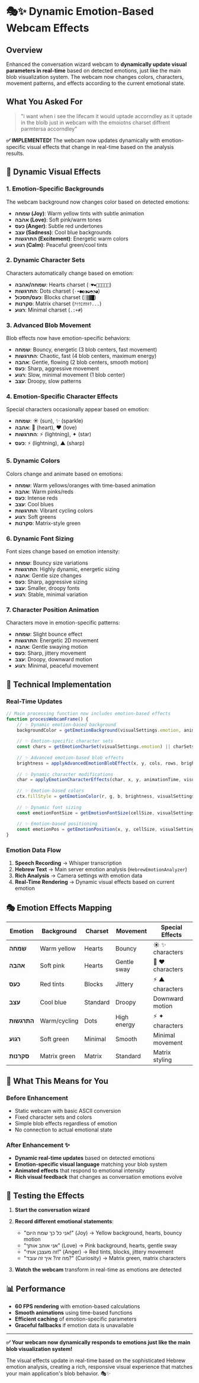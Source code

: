 # 🎭✨ Dynamic Emotion-Based Webcam Effects

## Overview
Enhanced the conversation wizard webcam to **dynamically update visual parameters in real-time** based on detected emotions, just like the main blob visualization system. The webcam now changes colors, characters, movement patterns, and effects according to the current emotional state.

## What You Asked For
> "i want when i see the lifecam it would uptade accorndley as it uptade in the blolb just in webcam with the emoiotns charset diffrent parmtersa accorndley"

**✅ IMPLEMENTED!** The webcam now updates dynamically with emotion-specific visual effects that change in real-time based on the analysis results.

## 🎨 Dynamic Visual Effects

### 1. **Emotion-Specific Backgrounds**
The webcam background now changes color based on detected emotions:

- **שמחה (Joy)**: Warm yellow tints with subtle animation
- **אהבה (Love)**: Soft pink/warm tones  
- **כעס (Anger)**: Subtle red undertones
- **עצב (Sadness)**: Cool blue backgrounds
- **התרגשות (Excitement)**: Energetic warm colors
- **רגוע (Calm)**: Peaceful green/cool tints

### 2. **Dynamic Character Sets**
Characters automatically change based on emotion:

- **שמחה/אהבה**: Hearts charset (`♡♥❤💙💚💛💜🖤`)
- **התרגשות**: Dots charset (`·∙●◐◑◒◓◔◕`)  
- **כעס/תסכול**: Blocks charset (`░▒▓█`)
- **סקרנות**: Matrix charset (`ｱｲｳｴｵｶｷｸ...`)
- **רגוע**: Minimal charset (`.:+#`)

### 3. **Advanced Blob Movement**
Blob effects now have emotion-specific behaviors:

- **שמחה**: Bouncy, energetic (3 blob centers, fast movement)
- **התרגשות**: Chaotic, fast (4 blob centers, maximum energy)
- **אהבה**: Gentle, flowing (2 blob centers, smooth motion)
- **כעס**: Sharp, aggressive movement
- **רגוע**: Slow, minimal movement (1 blob center)
- **עצב**: Droopy, slow patterns

### 4. **Emotion-Specific Character Effects**
Special characters occasionally appear based on emotion:

- **שמחה**: ☀ (sun), ✨ (sparkle)
- **אהבה**: 💖 (heart), ♥ (love)
- **התרגשות**: ⚡ (lightning), ✦ (star)
- **כעס**: ⚡ (lightning), ▲ (sharp)

### 5. **Dynamic Colors**
Colors change and animate based on emotions:

- **שמחה**: Warm yellows/oranges with time-based animation
- **אהבה**: Warm pinks/reds
- **כעס**: Intense reds
- **עצב**: Cool blues
- **התרגשות**: Vibrant cycling colors
- **רגוע**: Soft greens
- **סקרנות**: Matrix-style green

### 6. **Dynamic Font Sizing**
Font sizes change based on emotion intensity:

- **שמחה**: Bouncy size variations
- **התרגשות**: Highly dynamic, energetic sizing
- **אהבה**: Gentle size changes
- **כעס**: Sharp, aggressive sizing
- **עצב**: Smaller, droopy fonts
- **רגוע**: Stable, minimal variation

### 7. **Character Position Animation**
Characters move in emotion-specific patterns:

- **שמחה**: Slight bounce effect
- **התרגשות**: Energetic 2D movement
- **אהבה**: Gentle swaying motion
- **כעס**: Sharp, jittery movement
- **עצב**: Droopy, downward motion
- **רגוע**: Minimal, peaceful movement

## 🔧 Technical Implementation

### Real-Time Updates
```javascript
// Main processing function now includes emotion-based effects
function processWebcamFrame() {
    // ✨ Dynamic emotion-based background
    backgroundColor = getEmotionBackground(visualSettings.emotion, animationTime);
    
    // ✨ Emotion-specific character sets
    const chars = getEmotionCharSet(visualSettings.emotion) || charSets[visualSettings.charSet];
    
    // ✨ Advanced emotion-based blob effects
    brightness = applyAdvancedEmotionBlobEffect(x, y, cols, rows, brightness, visualSettings.emotion, animationTime);
    
    // ✨ Dynamic character modifications
    char = applyEmotionCharacterEffects(char, x, y, animationTime, visualSettings.emotion);
    
    // ✨ Emotion-based colors
    ctx.fillStyle = getEmotionColor(r, g, b, brightness, visualSettings.emotion, visualSettings.colorMode, animationTime);
    
    // ✨ Dynamic font sizing
    const emotionFontSize = getEmotionFontSize(cellSize, visualSettings.intensity, visualSettings.emotion, x, y, animationTime);
    
    // ✨ Emotion-based positioning
    const emotionPos = getEmotionPosition(x, y, cellSize, visualSettings.emotion, animationTime);
}
```

### Emotion Data Flow
1. **Speech Recording** → Whisper transcription
2. **Hebrew Text** → Main server emotion analysis (`HebrewEmotionAnalyzer`)
3. **Rich Analysis** → Camera settings with emotion data
4. **Real-Time Rendering** → Dynamic visual effects based on current emotion

## 🎭 Emotion Effects Mapping

| Emotion | Background | Charset | Movement | Special Effects |
|---------|------------|---------|----------|----------------|
| **שמחה** | Warm yellow | Hearts | Bouncy | ☀ ✨ characters |
| **אהבה** | Soft pink | Hearts | Gentle sway | 💖 ♥ characters |
| **כעס** | Red tints | Blocks | Jittery | ⚡ ▲ characters |
| **עצב** | Cool blue | Standard | Droopy | Downward motion |
| **התרגשות** | Warm/cycling | Dots | High energy | ⚡ ✦ characters |
| **רגוע** | Soft green | Minimal | Smooth | Minimal movement |
| **סקרנות** | Matrix green | Matrix | Standard | Matrix styling |

## 🚀 What This Means for You

### Before Enhancement
- Static webcam with basic ASCII conversion
- Fixed character sets and colors
- Simple blob effects regardless of emotion
- No connection to actual emotional state

### After Enhancement ✨
- **Dynamic real-time updates** based on detected emotions
- **Emotion-specific visual language** matching your blob system
- **Animated effects** that respond to emotional intensity
- **Rich visual feedback** that changes as conversation emotions evolve

## 🧪 Testing the Effects

1. **Start the conversation wizard**
2. **Record different emotional statements**:
   - "אני כל כך שמח היום!" (Joy) → Yellow background, hearts, bouncy motion
   - "אני אוהב אותך" (Love) → Pink background, hearts, gentle sway
   - "זה מעצבן אותי!" (Anger) → Red tints, blocks, jittery movement
   - "מה זה? איך זה עובד?" (Curiosity) → Matrix green, matrix characters

3. **Watch the webcam** transform in real-time as emotions are detected

## 📊 Performance

- **60 FPS rendering** with emotion-based calculations
- **Smooth animations** using time-based functions
- **Efficient caching** of emotion-specific parameters
- **Graceful fallbacks** if emotion data is unavailable

---

**✅ Your webcam now dynamically responds to emotions just like the main blob visualization system!** 

The visual effects update in real-time based on the sophisticated Hebrew emotion analysis, creating a rich, responsive visual experience that matches your main application's blob behavior. 🎭✨ 